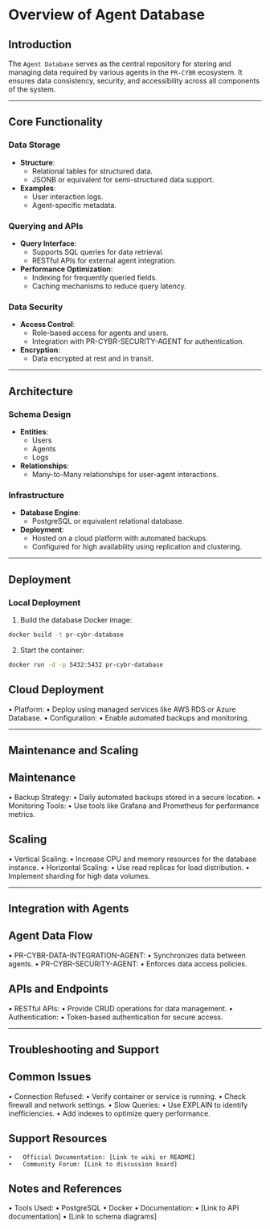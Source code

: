# Overview of Agent Database

<!-- 
Key Objectives for this Document:
1. Provide a clear overview of the Agent Database and its role in the PR-CYBR system.
2. Define the core functionalities and architecture of the database backend.
3. Outline deployment, maintenance, and scaling strategies for the database.
-->

## Introduction

The `Agent Database` serves as the central repository for storing and managing data required by various agents in the `PR-CYBR` ecosystem. It ensures data consistency, security, and accessibility across all components of the system.

---

## Core Functionality

<!-- 
Key Objectives for this Section:
1. Highlight the primary purposes and use cases of the database.
2. Detail specific features, such as query capabilities, data synchronization, and security.
3. Establish how the database integrates with other PR-CYBR agents and components.
-->

### Data Storage
- **Structure**:
  - Relational tables for structured data.
  - JSONB or equivalent for semi-structured data support.
- **Examples**:
  - User interaction logs.
  - Agent-specific metadata.

### Querying and APIs
- **Query Interface**:
  - Supports SQL queries for data retrieval.
  - RESTful APIs for external agent integration.
- **Performance Optimization**:
  - Indexing for frequently queried fields.
  - Caching mechanisms to reduce query latency.

### Data Security
- **Access Control**:
  - Role-based access for agents and users.
  - Integration with PR-CYBR-SECURITY-AGENT for authentication.
- **Encryption**:
  - Data encrypted at rest and in transit.

---

## Architecture

<!-- 
Key Objectives for this Section:
1. Describe the database architecture, including schema design and infrastructure components.
2. Provide a high-level diagram or textual representation of the database structure.
3. Detail how the architecture supports scalability and redundancy.
-->

### Schema Design
- **Entities**:
  - Users
  - Agents
  - Logs
- **Relationships**:
  - Many-to-Many relationships for user-agent interactions.

### Infrastructure
- **Database Engine**:
  - PostgreSQL or equivalent relational database.
- **Deployment**:
  - Hosted on a cloud platform with automated backups.
  - Configured for high availability using replication and clustering.

---

## Deployment

<!-- 
Key Objectives for this Section:
1. Provide detailed steps for deploying the database.
2. Include containerized setup instructions for consistency.
3. Address environment-specific configurations, such as development, staging, and production.
-->

### Local Deployment
1. Build the database Docker image:
```bash
docker build -t pr-cybr-database 
```
2. Start the container:
```bash
docker run -d -p 5432:5432 pr-cybr-database
```

## Cloud Deployment

•	Platform:
	•	Deploy using managed services like AWS RDS or Azure Database.
•	Configuration:
	•	Enable automated backups and monitoring.

---

## Maintenance and Scaling

<!-- 
Key Objectives for this Section:
1. Detail routine maintenance tasks, such as backups and performance monitoring.
2. Outline strategies for scaling the database to handle increased loads.
3. Provide insights into troubleshooting common database issues.
-->

## Maintenance

•	Backup Strategy:
	•	Daily automated backups stored in a secure location.
•	Monitoring Tools:
	•	Use tools like Grafana and Prometheus for performance metrics.

## Scaling

•	Vertical Scaling:
	•	Increase CPU and memory resources for the database instance.
•	Horizontal Scaling:
	•	Use read replicas for load distribution.
	•	Implement sharding for high data volumes.

---

## Integration with Agents

<!-- 
Key Objectives for this Section:
1. Describe how the database interacts with other PR-CYBR agents.
2. Highlight APIs or protocols used for communication.
3. Ensure alignment with the overall PR-CYBR ecosystem.
-->

## Agent Data Flow

•	PR-CYBR-DATA-INTEGRATION-AGENT:
	•	Synchronizes data between agents.
•	PR-CYBR-SECURITY-AGENT:
	•	Enforces data access policies.

## APIs and Endpoints

•	RESTful APIs:
	•	Provide CRUD operations for data management.
•	Authentication:
	•	Token-based authentication for secure access.

---

## Troubleshooting and Support

<!-- 
Key Objectives for this Section:
1. Provide solutions to common database issues, such as connection errors or performance slowdowns.
2. Include steps for diagnosing and resolving problems effectively.
3. Reference tools or documentation for further assistance.
-->

## Common Issues

•	Connection Refused:
	•	Verify container or service is running.
	•	Check firewall and network settings.
•	Slow Queries:
	•	Use EXPLAIN to identify inefficiencies.
	•	Add indexes to optimize query performance.

## Support Resources

	•	Official Documentation: [Link to wiki or README]
	•	Community Forum: [Link to discussion board]

## Notes and References

<!-- 
Key Objectives for this Section:
1. Include links to related documentation or tools used in database implementation.
2. Provide references for best practices or standards followed.
3. Ensure accessibility for developers and system administrators.
-->

•	Tools Used:
	•	PostgreSQL
	•	Docker
•	Documentation:
	•	[Link to API documentation]
	•	[Link to schema diagrams]